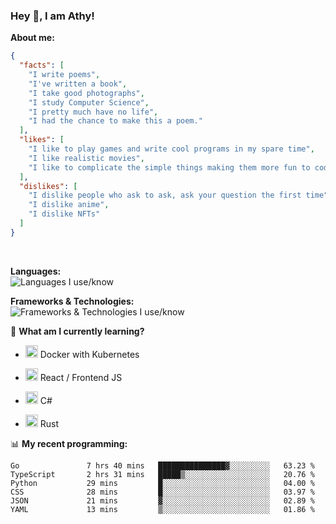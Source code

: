 ### Hey 👋, I am Athy!<br>

**About me:**


```json
{
  "facts": [
    "I write poems",
    "I've written a book",
    "I take good photographs",
    "I study Computer Science",
    "I pretty much have no life",
    "I had the chance to make this a poem."
  ],
  "likes": [
    "I like to play games and write cool programs in my spare time",
    "I like realistic movies",
    "I like to complicate the simple things making them more fun to code."
  ],
  "dislikes": [
    "I dislike people who ask to ask, ask your question the first time",
    "I dislike anime",
    "I dislike NFTs"
  ]
}
```
<br>


**Languages:**<br>
![Languages I use/know](https://skillicons.dev/icons?i=py,js,html,go,lua,java)

**Frameworks & Technologies:**<br />
![Frameworks & Technologies I use/know](https://skillicons.dev/icons?i=nodejs,nextjs,ts,react,express,docker,kubernetes,mysql,postgresql,mongodb,git,github,tailwind)

📙 **What am I currently learning?**

- <img height="20" src="https://cdn.jsdelivr.net/gh/devicons/devicon/icons/docker/docker-original.svg" /> Docker with Kubernetes

- <img height="20" src="https://cdn.jsdelivr.net/gh/devicons/devicon/icons/react/react-original.svg" /> React / Frontend JS

- <img height="20" src="https://cdn.jsdelivr.net/gh/devicons/devicon/icons/csharp/csharp-original.svg" /> C#
- <img height="20" src="https://cdn.jsdelivr.net/gh/devicons/devicon/icons/rust/rust-plain.svg" /> Rust

📊 **My recent programming:**

<!--START_SECTION:waka-->

```text
Go               7 hrs 40 mins   ███████████████▓░░░░░░░░░   63.23 %
TypeScript       2 hrs 31 mins   █████▒░░░░░░░░░░░░░░░░░░░   20.76 %
Python           29 mins         █░░░░░░░░░░░░░░░░░░░░░░░░   04.00 %
CSS              28 mins         █░░░░░░░░░░░░░░░░░░░░░░░░   03.97 %
JSON             21 mins         ▓░░░░░░░░░░░░░░░░░░░░░░░░   02.89 %
YAML             13 mins         ▒░░░░░░░░░░░░░░░░░░░░░░░░   01.86 %
```

<!--END_SECTION:waka-->
